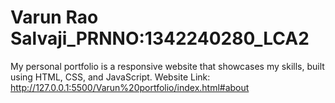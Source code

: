 # Varun Rao Salvaji_PRNNO:1342240280_LCA2
My personal portfolio is a responsive website that showcases my skills, built using HTML, CSS, and JavaScript. 
Website Link:  http://127.0.0.1:5500/Varun%20portfolio/index.html#about

